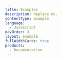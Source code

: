 ```yaml
---
title: Examples
description: Replace me.
contentType: example
language:
  - JavaScript
navOrder: 3
layout: example
fullWidthCards: true
products:
  - Documentation
---
```

